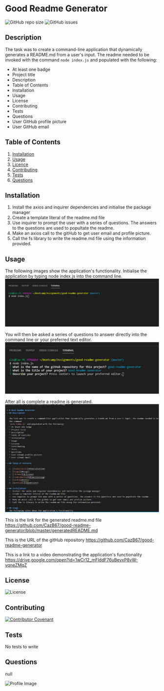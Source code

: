 
# Good Readme Generator

![GitHub repo size](https://img.shields.io/github/repo-size/cazb67/good-readme-generator) 
![GitHub issues](https://img.shields.io/github/issues/cazb67/good-readme-generator)
## Description
The task was to create a command-line application that dynamically generates a README.md from a user's input. The readme needed to be invoked with the command
`node index.js` and populated with the following:
* At least one badge
* Project title
* Description
* Table of Contents
* Installation
* Usage
* License
* Contributing
* Tests
* Questions
* User GitHub profile picture
* User GitHub email
## Table of Contents
1. [Installation](#Installation)
2. [Usage](#Usage)
3. [Licence](#License)
4. [Contributing](#Contributing)
5. [Tests](#Tests)
6. [Questions](#Questions)

## Installation
1. Install the axios and inquirer dependencies and initialise the package manager
2. Create a template literal of the readme.md file
3. Use inquirer to prompt the user with a series of questions. The answers to the questions are used to popultate the readme.
4. Make an axios call to the gitHub to get user email and profile picture.
5. Call the fs library to write the readme.md file using the information provided.

## Usage
The following images show the application's functionality.
Initialise the application by typing node index.js into the command line.
![Start](1.PNG)

You will then be asked a series of questions to answer directly into the command line or your preferred text editor.
![In Progress](2.PNG)

After all is complete a readme is generated.
![Result](3.PNG)

This is the link for the generated readme.md file
https://github.com/CazB67/good-readme-generator/blob/master/generatedREADME.md

This is the URL of the gitHub repository
https://github.com/CazB67/good-readme-generator

This is a link to a video demonstrating the application's functionality
https://drive.google.com/open?id=1wCr12_mFlddF76uBevxP8vW-vqneZMqZ

## License
![License](https://img.shields.io/github/license/cazb67/good-readme-generator)

## Contributing
[![Contributor Covenant](https://img.shields.io/badge/Contributor%20Covenant-v2.0%20adopted-ff69b4.svg)](code_of_conduct.md)

## Tests
No tests to write

## Questions
null

![Profile Image](https://avatars1.githubusercontent.com/u/58319229?v=4)
